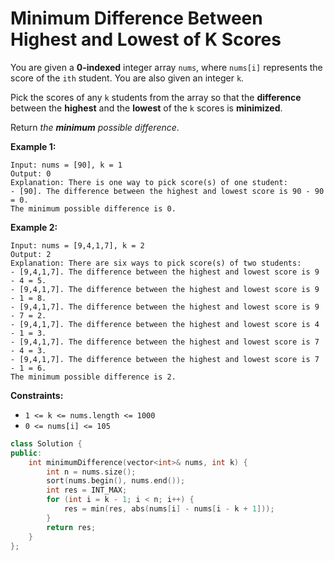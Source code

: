 # Minimum Difference Between Highest and Lowest of K Scores

You are given a **0-indexed** integer array `nums`, where `nums[i]` represents the score of the `ith` student. You are also given an integer `k`.

Pick the scores of any `k` students from the array so that the **difference** between the **highest** and the **lowest** of the `k` scores is **minimized**.

Return *the **minimum** possible difference*.

 

**Example 1:**

```
Input: nums = [90], k = 1
Output: 0
Explanation: There is one way to pick score(s) of one student:
- [90]. The difference between the highest and lowest score is 90 - 90 = 0.
The minimum possible difference is 0.
```

**Example 2:**

```
Input: nums = [9,4,1,7], k = 2
Output: 2
Explanation: There are six ways to pick score(s) of two students:
- [9,4,1,7]. The difference between the highest and lowest score is 9 - 4 = 5.
- [9,4,1,7]. The difference between the highest and lowest score is 9 - 1 = 8.
- [9,4,1,7]. The difference between the highest and lowest score is 9 - 7 = 2.
- [9,4,1,7]. The difference between the highest and lowest score is 4 - 1 = 3.
- [9,4,1,7]. The difference between the highest and lowest score is 7 - 4 = 3.
- [9,4,1,7]. The difference between the highest and lowest score is 7 - 1 = 6.
The minimum possible difference is 2.
```

 

**Constraints:**

- `1 <= k <= nums.length <= 1000`
- `0 <= nums[i] <= 105`

```c++
class Solution {
public:
    int minimumDifference(vector<int>& nums, int k) {
        int n = nums.size();
        sort(nums.begin(), nums.end());
        int res = INT_MAX;
        for (int i = k - 1; i < n; i++) {
            res = min(res, abs(nums[i] - nums[i - k + 1]));
        }
        return res;
    }
};
```

